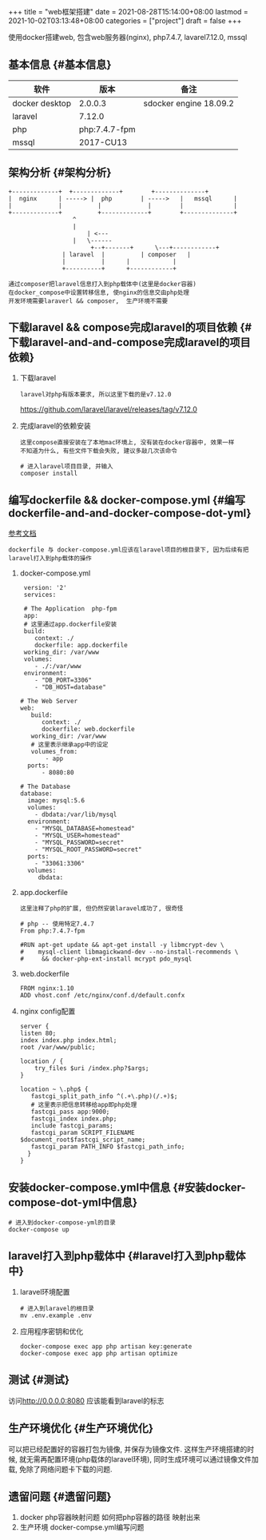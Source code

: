 +++
title = "web框架搭建"
date = 2021-08-28T15:14:00+08:00
lastmod = 2021-10-02T03:13:48+08:00
categories = ["project"]
draft = false
+++

使用docker搭建web,
包含web服务器(nginx), php7.4.7, lavarel7.12.0, mssql

<!--more-->


## 基本信息 {#基本信息}

| 软件           | 版本          | 备注                   |
|--------------|-------------|----------------------|
| docker desktop | 2.0.0.3       | sdocker engine 18.09.2 |
| laravel        | 7.12.0        |                        |
| php            | php:7.4.7-fpm |                        |
| mssql          | 2017-CU13     |                        |


## 架构分析 {#架构分析}

```text
+-------------+	 +-------------+       	+--------------+
|  nginx      | -----> |  php        | ----->	|   mssql      |
|             |      	 |             |    	|              |
+-------------+      	 +-------------+    	+--------------+
  		       	  ^
 		       	  |
 	       	       	  | <---
		       	  |	  \------
       	       	       +--+-------+  	 \---+------------+
		       | laravel  |  	     | composer   |
		       |          |	     |            |
		       +----------+	     +------------+

```

```text
通过composer把laravel信息打入到php载体中(这里是docker容器)
在docker_compose中设置转移信息, 使nginx的信息交由php处理
开发环境需要laraverl && composer,  生产环境不需要
```


## 下载laravel && compose完成laravel的项目依赖 {#下载laravel-and-and-compose完成laravel的项目依赖}

1.  下载laravel

    ```text
    laravel对php有版本要求, 所以这里下载的是v7.12.0
    ```

    <https://github.com/laravel/laravel/releases/tag/v7.12.0>
2.  完成laravel的依赖安装

    ```text
    这里compose直接安装在了本地mac环境上, 没有装在docker容器中, 效果一样
    不知道为什么, 有些文件下载会失败, 建议多敲几次该命令
    ```

    ```text
    # 进入laravel项目目录, 并输入
    composer install
    ```


## 编写dockerfile && docker-compose.yml {#编写dockerfile-and-and-docker-compose-dot-yml}

[参考文档](https://learnku.com/laravel/t/38564)

```text
dockerfile 与 docker-compose.yml应该在laravel项目的根目录下, 因为后续有把laravel打入到php载体的操作
```

1.  docker-compose.yml

    ```text
     version: '2'
     services:

     # The Application  php-fpm
     app:
     # 这里通过app.dockerfile安装
     build:
        context: ./
        dockerfile: app.dockerfile
     working_dir: /var/www
     volumes:
    ​    - ./:/var/www
     environment:
    ​    - "DB_PORT=3306"
    ​    - "DB_HOST=database"

    # The Web Server
    web:
       build:
          context: ./
          dockerfile: web.dockerfile
       working_dir: /var/www
       # 这里表示继承app中的设定
       volumes_from:
    ​       - app
      ports:
    ​      - 8080:80

    # The Database
    database:
      image: mysql:5.6
      volumes:
    ​    - dbdata:/var/lib/mysql
      environment:
    ​    - "MYSQL_DATABASE=homestead"
    ​    - "MYSQL_USER=homestead"
    ​    - "MYSQL_PASSWORD=secret"
    ​    - "MYSQL_ROOT_PASSWORD=secret"
      ports:
    ​    - "33061:3306"
      volumes:
         dbdata:
    ```

2.  app.dockerfile

    ```text
    这里注释了php的扩展, 但仍然安装laravel成功了, 很奇怪
    ```

    ```text
    # php -- 使用特定7.4.7
    From php:7.4.7-fpm

    #RUN apt-get update && apt-get install -y libmcrypt-dev \
    #    mysql-client libmagickwand-dev --no-install-recommends \
    #     && docker-php-ext-install mcrypt pdo_mysql
    ```

3.  web.dockerfile

    ```text
    FROM nginx:1.10
    ADD vhost.conf /etc/nginx/conf.d/default.confx
    ```

4.  nginx config配置

    ```text
    server {
    listen 80;
    index index.php index.html;
    root /var/www/public;

    location / {
        try_files $uri /index.php?$args;
    }

    location ~ \.php$ {
       fastcgi_split_path_info ^(.+\.php)(/.+)$;
       # 这里表示把信息转移给app即php处理
       fastcgi_pass app:9000;
       fastcgi_index index.php;
       include fastcgi_params;
       fastcgi_param SCRIPT_FILENAME $document_root$fastcgi_script_name;
       fastcgi_param PATH_INFO $fastcgi_path_info;
      }
    }
    ```


## 安装docker-compose.yml中信息 {#安装docker-compose-dot-yml中信息}

```text
# 进入到docker-compose-yml的目录
docker-compose up
```


## laravel打入到php载体中 {#laravel打入到php载体中}

1.  laravel环境配置

    ```text
    # 进入到laravel的根目录
    mv .env.example .env
    ```
2.  应用程序密钥和优化

    ```text
    docker-compose exec app php artisan key:generate
    docker-compose exec app php artisan optimize
    ```


## 测试 {#测试}

访问<http://0.0.0.0:8080> 应该能看到laravel的标志


## 生产环境优化 {#生产环境优化}

可以把已经配置好的容器打包为镜像, 并保存为镜像文件.
这样生产环境搭建的时候, 就无需再配置环境(php载体的laravel环境),
同时生成环境可以通过镜像文件加载, 免除了网络问题卡下载的问题.


## 遗留问题 {#遗留问题}

1.  docker php容器映射问题
    如何把php容器的路径 映射出来
2.  生产环境 docker-compse.yml编写问题